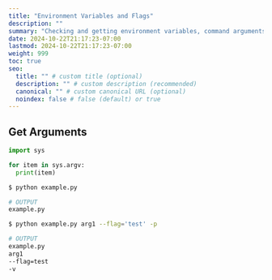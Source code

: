 ```yaml
---
title: "Environment Variables and Flags"
description: ""
summary: "Checking and getting environment variables, command arguments, and flags in Python scripts."
date: 2024-10-22T21:17:23-07:00
lastmod: 2024-10-22T21:17:23-07:00
weight: 999
toc: true
seo:
  title: "" # custom title (optional)
  description: "" # custom description (recommended)
  canonical: "" # custom canonical URL (optional)
  noindex: false # false (default) or true
---
```


## Get Arguments

```python
import sys

for item in sys.argv:
  print(item)
```

```bash
$ python example.py

# OUTPUT
example.py
```

```bash
$ python example.py arg1 --flag='test' -p

# OUTPUT
example.py
arg1
--flag=test
-v
```
